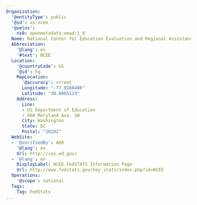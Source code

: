 ```yaml
---
Organization:
  '@entityType': public
  '@id': us-ncee
  '@xmlns':
    ns0: openmetadata:omad:1_0
  Name: National Center for Education Evaluation and Regional Assistance
  Abbreviation:
    '@lang': en
    '#text': NCEE
  Location:
    '@countryCode': US
    '@id': hq
    MapLocation:
      '@accuracy': street
      Longitude: "-77.0188486"
      Latitude: "38.8865133"
    Address:
      Line:
      - US Department of Education
      - 400 Maryland Ave. SW
      City: Washington
      State: DC
      Postal: "20202"
  WebSite:
  - '@verifiedBy': AKR
    '@lang': en
    Url: http://ies.ed.gov/
  - '@lang': en
    DisplayLabel: NCEE FedSTATS Information Page
    Url: http://www.fedstats.gov/key_stats/index.php?id=NCEE
  Operations:
    '@scope': national
  Tags:
    Tag: FedStats
...
```

